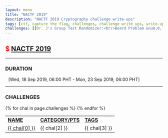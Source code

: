 ```yaml
---
layout: menu
title: "NACTF 2019"
description: "NACTF 2019 Cryptography challenge write-ups"
tags: [ctf, capture the flag, challenges, challenge write ups, write-ups, writeups, write-up, writeup, nactf, solutions, 2019]
challenges: [[Dr. J's Group Test Randomizer:<br/>Board Problem &num;0, crypto/3_Group_Test_Randomizer_0.html, Crypto (100), Middle Square], [Reversible Sneaky Algorithm &num;0, crypto/4_Reversible_Sneaky_Algorithm_0.html, Crypto (125), RSA], [Super Duper AES, crypto/5_Super_Duper_AES.html, Crypto (250), Subtitution-Permutation], [Reversible Sneaky Algorithm &num;1, crypto/6_Reversible_Sneaky_Algorithm_1.html, Crypto (275), RSA], [Dr. J's Group Test Randomizer:<br/>Board Problem &num;1, crypto/7_Group_Test_Randomizer_1.html, Crypto (300), Middle Square], [Reversible Sneaky Algorithm &num;2, crypto/8_Reversible_Sneaky_Algorithm_2.html, Crypto (350), RSA]]
---
```


## <span style="color:red">$ [NACTF 2019](https://www.nactf.com/)</span>

---

### DURATION
<div style="margin-left:10px">[<span>Wed, 18 Sep 2019, 06:00 PHT</span> - <span>Mon, 23 Sep 2019, 06:00 PHT</span>]</div>

---

### CHALLENGES

<div style="overflow-x:auto">
 <table>
   <tr>
     <td><strong style="text-decoration:underline">NAME</strong></td>
     <td><strong style="text-decoration:underline">CATEGORY/PTS</strong></td>
     <td><strong style="text-decoration:underline">TAGS</strong></td>
   </tr>
   {% for chal in page.challenges %}
   <tr>
     <td><a href="./2019_NACTF/{{ chal[1] }}">{{ chal[0] }}</a></td>
     <td>{{ chal[2] }}</td>
     <td>{{ chal[3] }}</td>
   </tr>
   {% endfor %}
 </table>
</div>
